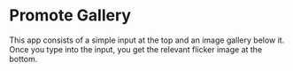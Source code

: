# Promote Gallery

This app consists of a simple input at the top and an image gallery below it.
Once you type into the input, you get the relevant flicker image at the bottom.




